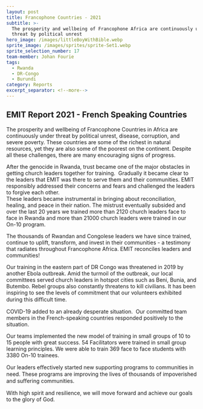 ```yaml
---
layout: post
title: Francophone Countries - 2021
subtitle: >-
  The prosperity and wellbeing of Francophone Africa are continuously under
  threat by political unrest
hero_image: /images/littleBoyWithBible.webp
sprite_image: /images/sprites/sprite-Set1.webp
sprite_selection_number: 17
team-member: Johan Fourie
tags:
  - Rwanda
  - DR-Congo
  - Burundi
category: Reports
excerpt_separator: <!--more-->
---
```

## EMIT Report 2021 - French Speaking Countries

The prosperity and wellbeing of Francophone Countries in Africa are continuously under threat by political unrest, disease, corruption, and severe poverty. These countries are some of the richest in natural resources, yet they are also some of the poorest on the continent. Despite all these challenges, there are many encouraging signs of progress.

After the genocide in Rwanda, trust became one of the major obstacles in getting church leaders together for training. &nbsp;Gradually it became clear to the leaders that EMIT was there to serve them and their communities. EMIT responsibly addressed their concerns and fears and challenged the leaders to forgive each other.&nbsp;<br>These leaders became instrumental in bringing about reconciliation, healing, and peace in their nation. The mistrust eventually subsided and over the last 20 years we trained more than 2120 church leaders face to face in Rwanda and more than 21000 church leaders were trained in our On-10 program.

The thousands of Rwandan and Congolese leaders we have since trained, continue to uplift, transform, and invest in their communities - a testimony that radiates throughout Francophone Africa. EMIT reconciles leaders and communities\!

Our training in the eastern part of DR Congo was threatened in 2019 by another Ebola outbreak. Amid the turmoil of the outbreak, our local committees served church leaders in hotspot cities such as Beni, Bunia, and Butembo. Rebel groups also constantly threatens to kill civilians. It has been inspiring to see the levels of commitment that our volunteers exhibited during this diﬃcult time.&nbsp;

COVID-19 added to an already desperate situation. &nbsp;Our committed team members in the French-speaking countries responded positively to the situation.&nbsp;

Our teams implemented the new model of training in small groups of 10 to 15 people with great success. 54 Facilitators were trained in small group learning principles. We were able to train 369 face to face students with 3380 On-10 trainees.

Our leaders eﬀectively started new supporting programs to communities in need. These programs are improving the lives of thousands of impoverished and suﬀering communities.&nbsp;

With high spirit and resilience, we will move forward and achieve our goals to the glory of God.&nbsp;
